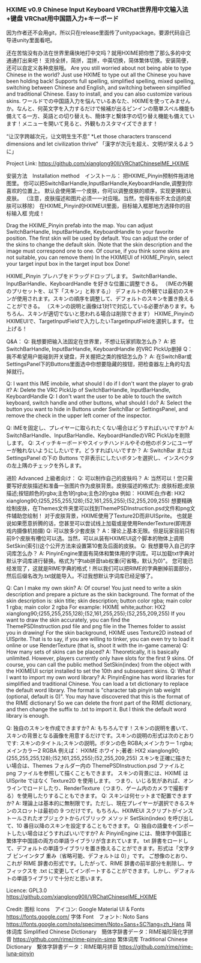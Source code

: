 ### HXIME v0.9 Chinese Input Keyboard VRChat世界用中文输入法+键盘 VRChat用中国語入力+キーボード

因为作者还不会用git，所以只在release里面传了unitypackage。要源代码自己导进unity里面看吧。

还在苦恼没有办法在世界里痛快地打中文吗？就用HXIME把你憋了那么多的中文通通打出来吧！
支持全拼，简拼，混拼，中英切换，简体繁体切换。安装简便，还可以自定义各种皮肤哦。
Are you still worried about not being able to type Chinese in the world? Just use HXIME to type out all the Chinese you have been holding back!
Supports full spelling, simplified spelling, mixed spelling, switching between Chinese and English, and switching between simplified and traditional Chinese. Easy to install, and you can also customize various skins.
ワールドでの中国語入力を悩んでいるあなた、HXIMEを使ってみませんか。なんと、何英文字を入力するだけで候補が出るピンインの簡単スペル機能も備えてる一方、英語との切り替えも、簡体字と繫体字の切り替え機能も備えています！メニューを開いて見ると、外観もカスタマイズできます！

“让汉字跨越次元，让文明生生不息”
*Let those characters transcend dimensions and let civilization thrive”
「漢字が次元を超え、文明が栄えるように」

Project Link: https://github.com/xianglong90II/VRChatChineseIME_HXIME

安装方法　Installation method　インストール：
把HXIME_Pinyin预制件拖进地图里。
你可以把SwitchBarHandle,InputBarHandle,KeyboardHandle,调整到你喜欢的位置上。
默认会使用第一个皮肤，你可以调整皮肤的顺序，实现更换默认皮肤。
（注意，皮肤描述和图片必须一一对应哦。当然，觉得有些不太合适的皮肤可以移除）
在HXIME_Pinyin的HXIMEUI里面，目标输入框那地方选择你的目标输入框
完成！

Drag the HXIME_Pinyin prefab into the map.
You can adjust SwitchBarHandle, InputBarHandle, KeyboardHandle to your favorite position.
The first skin will be used by default. You can adjust the order of the skins to change the default skin.
(Note that the skin description and the image must correspond one to one. Of course, if you think some skins are not suitable, you can remove them)
In the HXIMEUI of HXIME_Pinyin, select your target input box in the target input box
Done!

HXIME_Pinyin プレハブをドラッグドロップします。
SwitchBarHandle、InputBarHandle、KeyboardHandle を好きな位置に調整できる。
（IMEの外観のプリセットを、以下「スキン」と称する」）
デフォルトの外観では最初のスキンが使用されます。スキンの順序を調整して、デフォルトのスキンを置き換えることができる。
（スキンの説明と画像は1対1で対応している必要があります。もちろん、スキンが適切でないと思われる場合は削除できます）
HXIME_PinyinのHXIMEUIで、TargetInputFieldで入力したいTargetInputFieldを選択します。
仕上げる！

Q&A：
Q: 我想要把输入法固定在世界里，不想让玩家抓取怎么办？
A: 把SwitchBarHandle, InputBarHandle, KeyboardHandle 的VRC PickUp删掉
Q：我不希望用户能碰到开关键盘，开关握把之类的按钮怎么办？
A: 在SwitchBar或SettingsPanel下的Buttons里面选中你想要隐藏的按钮，把检查器左上角的勾去掉就行。

Q: I want this IME imobile, what should I do if I don't want the player to grab it?
A: Delete the VRC PickUp of SwitchBarHandle, InputBarHandle, KeyboardHandle
Q: I don't want the user to be able to touch the switch keyboard, switch handle and other buttons, what should I do?
A: Select the button you want to hide in Buttons under SwitchBar or SettingsPanel, and remove the check in the upper left corner of the inspector.

Q: IMEを固定し、プレイヤーに取られたくない場合はどうすればいいですか?
A: SwitchBarHandle、InputBarHandle、KeyboardHandleのVRC PickUpを削除します。
Q: スイッチキーボードやスイッチハンドルやその他のボタンにユーザーが触れないようにしたいです。どうすればいいですか？
A: SwitchBar または SettingsPanel の下の Buttons で非表示にしたいボタンを選択し、インスペクタの左上隅のチェックを外します。

进阶 Advanced 上級者向け：
Q: 可以制作自己的皮肤吗？
A: 当然可以！您只需要写好皮肤描述和准备一张图片作为皮肤背景。皮肤描述的格式为: 皮肤标题;皮肤描述;按钮颜色的rgba;主色1的rgba;主色2的rgba
例如：
HXIME白;作者: HX2 xianglong90;(255,255,255,128);(52,161,255,255);(52,255,209,255)
想要精确绘制皮肤，在Themes文件夹里可以找到ThemePSDInstruction.psd文件和png文件辅助您绘制！
对于皮肤背景，HXIME使用了Texture2D而非UISprite。
也就是说如果愿意折腾的话，您甚至可以尝试线上加载或是使用RenderTexture(即用游戏内摄像机拍摄)
Q: 可以放多少套皮肤？
A：理论上基本无限。但是玩家目前只有前9个皮肤有槽位可以选。当然，可以从装有HXIMEUI这个脚本的物体上调用SetSkin(索引)这个公开方法来设置第10套及后面的皮肤。
Q: 我想要导入自己的字词库怎么办？
A: PinyinEngine里面有简体和繁体用的字词库。可以加载txt字典对默认字词库进行替换。格式为"字tab拼音tab权重(可省略，默认为0)"。
您可能已经发现了，这就是RIME字典的格式！所以我们可以把RIME的字典删掉前面部分，然后后缀名改为.txt就能导入。不过我想默认字词库已经足够了。

Q: Can I make my own skin?
A: Of course! You just need to write a skin description and prepare a picture as the skin background. The format of the skin description is: skin title; skin description; button color rgba; main color 1 rgba; main color 2 rgba
For example:
HXIME white;author: HX2 xianglong90;(255,255,255,128);(52,161,255,255);(52,255,209,255)
If you want to draw the skin accurately, you can find the ThemePSDInstruction.psd file and png file in the Themes folder to assist you in drawing!
For the skin background, HXIME uses Texture2D instead of UISprite.
That is to say, if you are willing to tinker, you can even try to load it online or use RenderTexture (that is, shoot it with the in-game camera)
Q: How many sets of skins can be placed?
A: Theoretically, it is basically unlimited. However, players currently only have slots for the first 9 skins. Of course, you can call the public method SetSkin(index) from the object with the HXIMEUI script installed to set the 10th and subsequent skins.
Q: What if I want to import my own word library?
A: PinyinEngine has word libraries for simplified and traditional Chinese. You can load a txt dictionary to replace the default word library. The format is "character tab pinyin tab weight (optional, default is 0)".
You may have discovered that this is the format of the RIME dictionary! So we can delete the front part of the RIME dictionary, and then change the suffix to .txt to import it. But I think the default word library is enough.

Q: 独自のスキンを作成できますか?
A: もちろんです！スキンの説明を書いて、スキンの背景となる画像を用意するだけです。スキンの説明の形式は次のとおりです: スキンのタイトル;スキンの説明。ボタンの色 RGBA;メインカラー 1 rgba;メインカラー2 RGBA
例えば：
HXIME ホワイト;著者: HX2 xianglong90;(255,255,255,128);(52,161,255,255);(52,255,209,255)
スキンを正確に描きたい場合は、Themes フォルダー内の ThemePSDInstruction.psd ファイルと png ファイルを参照して描くこともできます。
スキンの背景には、HXIME は UISprite ではなく Texture2D を使用します。
つまり、いじる気があれば、オンラインでロードしたり、RenderTexture（つまり、ゲーム内のカメラで撮影する）を使用したりすることもできます。
Q: スキンは何セットまで配置できますか?
A: 理論上は基本的に無制限です。ただし、現在プレイヤーが選択できるスキンのスロットは最初の 9 つだけです。もちろん、HXIMEUI スクリプトがインストールされたオブジェクトからパブリック メソッド SetSkin(index) を呼び出して、10 番目以降のスキンを設定することもできます。
Q: 独自の語彙をインポートしたい場合はどうすればいいですか?
A: PinyinEngine には、簡体字中国語と繁体字中国語の両方の単語ライブラリが含まれています。 txt 辞書をロードして、デフォルトの単語ライブラリを置き換えることができます。形式は「文字タブ ピンインタブ 重み（省略可能、デフォルトは 0）」です。
ご想像のとおり、これが RIME 辞書の形式です。したがって、RIME 辞書の前半部分を削除し、サフィックスを .txt に変更してインポートすることができます。しかし、デフォルトの単語ライブラリで十分だと思います。

Licence: GPL3.0
https://github.com/xianglong90II/VRChatChineseIME_HXIME

Credit:
图标 Icons　アイコン: Google Material UI & Fonts https://fonts.google.com/
字体 Font　フォント: Noto Sans  https://fonts.google.com/noto/specimen/Noto+Sans+SC?lang=zh_Hans
简体词库 Simplified Chinese Dictionary　簡体字辞書データ：RIME袖珍简化字拼音 https://github.com/rime/rime-pinyin-simp
繁体词库 Traditional Chinese Dictionary　繫体字辞書データ：RIME朙月拼音 https://github.com/rime/rime-luna-pinyin
